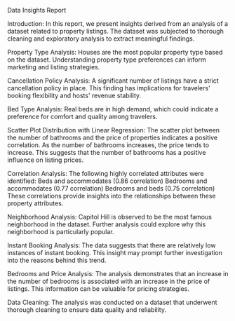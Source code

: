 Data Insights Report

Introduction: In this report, we present insights derived from an analysis of a dataset related to property listings. The dataset was subjected to thorough cleaning and exploratory analysis to extract meaningful findings.

Property Type Analysis:
Houses are the most popular property type based on the dataset. Understanding property type preferences can inform marketing and listing strategies.

Cancellation Policy Analysis:
A significant number of listings have a strict cancellation policy in place. This finding has implications for travelers' booking flexibility and hosts' revenue stability.

Bed Type Analysis:
Real beds are in high demand, which could indicate a preference for comfort and quality among travelers.

Scatter Plot Distribution with Linear Regression:
The scatter plot between the number of bathrooms and the price of properties indicates a positive correlation. As the number of bathrooms increases, the price tends to increase. This suggests that the number of bathrooms has a positive influence on listing prices.

Correlation Analysis:
The following highly correlated attributes were identified: Beds and accommodates (0.86 correlation) Bedrooms and accommodates (0.77 correlation) Bedrooms and beds (0.75 correlation) These correlations provide insights into the relationships between these property attributes.

Neighborhood Analysis:
Capitol Hill is observed to be the most famous neighborhood in the dataset. Further analysis could explore why this neighborhood is particularly popular.

Instant Booking Analysis:
The data suggests that there are relatively low instances of instant booking. This insight may prompt further investigation into the reasons behind this trend.

Bedrooms and Price Analysis:
The analysis demonstrates that an increase in the number of bedrooms is associated with an increase in the price of listings. This information can be valuable for pricing strategies.

Data Cleaning:
The analysis was conducted on a dataset that underwent thorough cleaning to ensure data quality and reliability.
